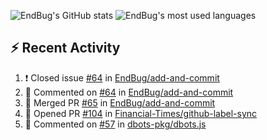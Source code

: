![EndBug's GitHub stats](https://github-readme-stats.vercel.app/api?username=endbug&show_icons=true)
![EndBug's most used languages](https://github-readme-stats.vercel.app/api/top-langs/?username=endbug&layout=compact)

## ⚡ Recent Activity

<!--START_SECTION:activity-->
1. ❗️ Closed issue [#64](https://github.com//EndBug/add-and-commit/issues/64) in [EndBug/add-and-commit](https://github.com//EndBug/add-and-commit)
2. 💬 Commented on [#64](https://github.com//EndBug/add-and-commit/issues/64) in [EndBug/add-and-commit](https://github.com//EndBug/add-and-commit)
3. 🎉 Merged PR [#65](https://github.com//EndBug/add-and-commit/pull/65) in [EndBug/add-and-commit](https://github.com//EndBug/add-and-commit)
4. 💪 Opened PR [#104](https://github.com//Financial-Times/github-label-sync/pull/104) in [Financial-Times/github-label-sync](https://github.com//Financial-Times/github-label-sync)
5. 💬 Commented on [#57](https://github.com//dbots-pkg/dbots.js/issues/57) in [dbots-pkg/dbots.js](https://github.com//dbots-pkg/dbots.js)
<!--END_SECTION:activity-->
